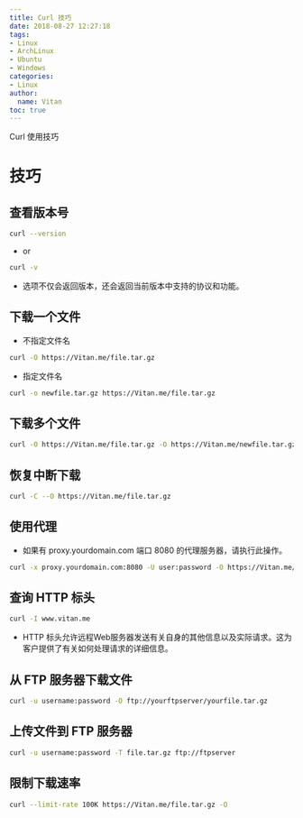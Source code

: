 ```yaml
---
title: Curl 技巧
date: 2018-08-27 12:27:18
tags:
- Linux
- ArchLinux
- Ubuntu
- Windows
categories:
- Linux
author:
  name: Vitan
toc: true
---
```

Curl 使用技巧
<!--more-->
# 技巧
## 查看版本号
```sh
curl --version
```

- or

```sh
curl -v
```

- 选项不仅会返回版本，还会返回当前版本中支持的协议和功能。

## 下载一个文件
- 不指定文件名

```sh
curl -O https://Vitan.me/file.tar.gz
```

- 指定文件名

```sh
curl -o newfile.tar.gz https://Vitan.me/file.tar.gz
```

## 下载多个文件
```sh
curl -O https://Vitan.me/file.tar.gz -O https://Vitan.me/newfile.tar.gz
```

## 恢复中断下载
```sh
curl -C --O https://Vitan.me/file.tar.gz
```

## 使用代理
- 如果有 proxy.yourdomain.com 端口 8080 的代理服务器，请执行此操作。

```sh
curl -x proxy.yourdomain.com:8080 -U user:password -O https://Vitan.me/file.tar.gz
```

## 查询 HTTP 标头
```sh
curl -I www.vitan.me
```
- HTTP 标头允许远程Web服务器发送有关自身的其他信息以及实际请求。这为客户提供了有关如何处理请求的详细信息。

## 从 FTP 服务器下载文件
```sh
curl -u username:password -O ftp://yourftpserver/yourfile.tar.gz
```
## 上传文件到 FTP 服务器
```sh
curl -u username:password -T file.tar.gz ftp://ftpserver
```

## 限制下载速率
```sh
curl --limit-rate 100K https://Vitan.me/file.tar.gz -O
```
